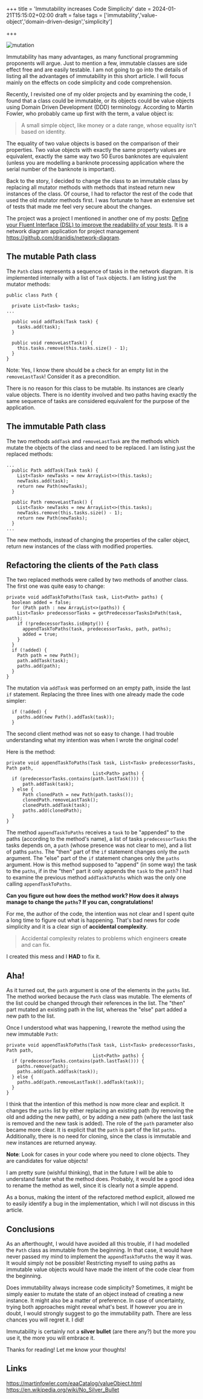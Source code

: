 +++
title = 'Immutability increases Code Simplicity'
date = 2024-01-21T15:15:02+02:00
draft = false
tags = ['immutability','value-object','domain-driven-design','simplicity']

+++

![mutation](/posts/mutability.png)

Immutability has many advantages, as many functional programming proponents will argue. Just to mention a few, immutable classes are side effect free and are easily testable. I am not going to go into the details of listing all the advantages of immutability in this short article. I will focus mainly on the effects on code simplicity and code comprehension.

Recently, I revisited one of my older projects and by examining the code, I found that a class could be immutable, or its objects could be value objects using Domain Driven Development (DDD) terminology. According to Martin Fowler, who probably came up first with the term, a value object is:

> A small simple object, like money or a date range, whose equality isn't based on identity.

The equality of two value objects is based on the comparison of their properties. Two value objects with exactly the same property values are equivalent, exactly the same way two 50 Euros banknotes are equivalent (unless you are modelling a banknote processing application where the serial number of the banknote is important).

Back to the story, I decided to change the class to an immutable class by replacing all mutator methods with methods that instead return new instances of the class. Of course, I had to refactor the rest of the code that used the old mutator methods first. I was fortunate to have an extensive set of tests that made me feel very secure about the changes.

The project was a project I mentioned in another one of my posts: [Define your Fluent Interface (DSL) to improve the readability of your tests](/posts/define-your-dsl-for-tests/). It is a network diagram application for project management https://github.com/dranidis/network-diagram.

## The mutable Path class

The `Path` class represents a sequence of tasks in the network diagram. It is implemented internally with a list of `Task` objects.  I am listing just the mutator methods:

```
public class Path {

  private List<Task> tasks;
...

  public void addTask(Task task) {
    tasks.add(task);
  }

  public void removeLastTask() {
    this.tasks.remove(this.tasks.size() - 1);
  }
}
```
Note: Yes, I know there should be a check for an empty list in the `removeLastTask`! Consider it as a precondition.

There is no reason for this class to be mutable.
Its instances are clearly value objects. There is no identity involved and two paths having exactly the same sequence of tasks are considered  equivalent for the purpose of the application.


## The immutable Path class

The two methods `addTask` and `removeLastTask` are the methods which mutate the objects of the class and need to be replaced.
I am listing just the replaced methods:
```
...
  public Path addTask(Task task) {
    List<Task> newTasks = new ArrayList<>(this.tasks);
    newTasks.add(task);
    return new Path(newTasks);
  }

  public Path removeLastTask() {
    List<Task> newTasks = new ArrayList<>(this.tasks);
    newTasks.remove(this.tasks.size() - 1);
    return new Path(newTasks);
  }
...
```

The new methods, instead of changing the properties of the caller object, return new instances of the class with modified properties.

## Refactoring the clients of the `Path` class

The two replaced methods were called by two methods of another class. The first one was quite easy to change:
```
private void addTaskToPaths(Task task, List<Path> paths) {
  boolean added = false;
  for (Path path : new ArrayList<>(paths)) {
    List<Task> predecessorTasks = getPredecessorTasksInPath(task, path);
    if (!predecessorTasks.isEmpty()) {
      appendTaskToPaths(task, predecessorTasks, path, paths);
      added = true;
    }
  }
  if (!added) {
    Path path = new Path();
    path.addTask(task);
    paths.add(path);
  }
}
```
The mutation via `addTask` was performed on an empty path, inside the last `if` statement. Replacing the three lines with one already made the code simpler:
```
  if (!added) {
    paths.add(new Path().addTask(task));
  }
```

The second client method was not so easy to change. I had trouble understanding what my intention was when I wrote the original code!

Here is the method:

```
private void appendTaskToPaths(Task task, List<Task> predecessorTasks, Path path, 
                                List<Path> paths) {
  if (predecessorTasks.contains(path.lastTask())) {
      path.addTask(task);
  } else {
      Path clonedPath = new Path(path.tasks());
      clonedPath.removeLastTask();
      clonedPath.addTask(task);
      paths.add(clonedPath);
  }
}
```

The method `appendTaskToPaths` receives a `task` to be "appended" to the paths (according to the method's name), a list of tasks `predecessorTasks` the tasks depends on, a `path` (whose presence was not clear to me), and a list of paths `paths`. 
The "then" part of the `if` statement changes only the `path` argument. The "else" part of the `if` statement changes only the `paths` argument. How is this method supposed to "append" (in some way) the task to the `paths`, if in the "then" part it only appends the `task` to the `path`?
I had to examine the previous method `addTaskToPaths` which was the only one calling `appendTaskToPaths`. 

**Can you figure out how does the method work? How does it always manage to change the `paths`? If you can, congratulations!**



For me, the author of the code, the intention was not clear and I spent quite a long time to figure out what is happening. That's bad news for code simplicity and it is a clear sign of **accidental complexity**.

> Accidental complexity relates to problems which engineers **create** and can fix. 

I created this mess and I **HAD** to fix it.



## Aha!

As it turned out, the `path` argument is one of the elements in the `paths` list. The method worked because the `Path` class was mutable. The elements of the list could be changed through their references in the list. The "then" part mutated an existing path in the list, whereas the "else" part added a new path to the list.

Once I understood what was happening, I rewrote the method using the new immutable `Path`: 
```
private void appendTaskToPaths(Task task, List<Task> predecessorTasks, Path path, 
                                List<Path> paths) {
  if (predecessorTasks.contains(path.lastTask())) {
    paths.remove(path);
    paths.add(path.addTask(task));
  } else {
    paths.add(path.removeLastTask().addTask(task));
  }
}
```

I think that the intention of this method is now more clear and explicit. It changes the `paths` list by either replacing an existing path (by removing the old and adding the new path), or by adding a new path (where the last task is removed and the new task is added). The role of the `path` parameter also became more clear. It is explicit that the `path` is part of the list `paths`. Additionally, there is no need for cloning, since the class is immutable and new instances are returned anyway.

**Note**: Look for cases in your code where you need to clone objects. They are candidates for value objects!

I am pretty sure (wishful thinking), that in the future I will be able to understand faster what the method does. Probably, it would be a good idea to rename the method as well, since it is clearly not a simple append.

As a bonus, making the intent of the refactored method explicit, allowed me to easily identify a bug in the implementation, which I will not discuss in this article. 

## Conclusions

As an afterthought, I would have avoided all this trouble, if I had modelled the `Path` class as immutable from the beginning. In that case, it would have never passed my mind to implement the `appendTaskToPaths` the way it was. It would simply not be possible! Restricting myself to using paths as immutable value objects would have made the intent of the code clear from the beginning.

Does immutability always increase code simplicity? Sometimes, it might be simply easier to mutate the state of an object instead of creating a new instance. It might also be a matter of preference. In case of uncertainty, trying both approaches might reveal what's best. If however you are in doubt, I would strongly suggest to go the immutability path. There are less chances you will regret it. I did!

Immutability is certainly not a **silver bullet** (are there any?) but the more you use it, the more you will embrace it.


Thanks for reading! Let me know your thoughts!

## Links

https://martinfowler.com/eaaCatalog/valueObject.html
https://en.wikipedia.org/wiki/No_Silver_Bullet

